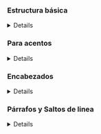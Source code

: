 ### Estructura básica
<details>
  
> \<!DOCTYPE html\>  
  
> \<html\> 
  
>   \<head\> 
  
>   \</head\>

>   \<body\>  
  
>  \</body\>

> \</html\>

</details>

### Para acentos
<details>

  > \<meta charset="utf-8"\>

</details>

### Encabezados 
<details>

h(n), n tiene 6 niveles, y 1 es de mayor importancia
> \<h1 \>...\</h1 \>  
</details>

### Párrafos y Saltos de linea 
<details>

Un párrafo
> \<p \>...\</p \> 

> \<br/\>
</details>
